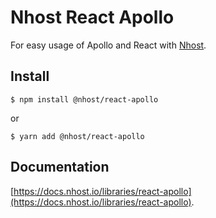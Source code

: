 # Nhost React Apollo

For easy usage of Apollo and React with [Nhost](https://nhost.io).

## Install

`$ npm install @nhost/react-apollo`

or

`$ yarn add @nhost/react-apollo`

## Documentation

[https://docs.nhost.io/libraries/react-apollo](https://docs.nhost.io/libraries/react-apollo).
